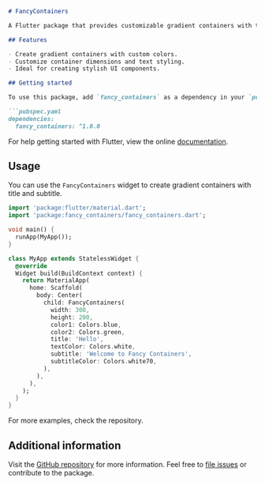 ```markdown
# FancyContainers

A Flutter package that provides customizable gradient containers with title and subtitle.

## Features

- Create gradient containers with custom colors.
- Customize container dimensions and text styling.
- Ideal for creating stylish UI components.

## Getting started

To use this package, add `fancy_containers` as a dependency in your `pubspec.yaml` file.

```pubspec.yaml
dependencies:
  fancy_containers: ^1.0.0
```

For help getting started with Flutter, view the online
[documentation](https://flutter.dev).

## Usage

You can use the `FancyContainers` widget to create gradient containers with title and subtitle.

```dart
import 'package:flutter/material.dart';
import 'package:fancy_containers/fancy_containers.dart';

void main() {
  runApp(MyApp());
}

class MyApp extends StatelessWidget {
  @override
  Widget build(BuildContext context) {
    return MaterialApp(
      home: Scaffold(
        body: Center(
          child: FancyContainers(
            width: 300,
            height: 200,
            color1: Colors.blue,
            color2: Colors.green,
            title: 'Hello',
            textColor: Colors.white,
            subtitle: 'Welcome to Fancy Containers',
            subtitleColor: Colors.white70,
          ),
        ),
      ),
    );
  }
}

```

For more examples, check the repository.

## Additional information

Visit the [GitHub repository](https://github.com/softengaliijaz/fancy_containers) for more information.
Feel free to [file issues](https://github.com/softengaliijaz/fancy_containers/issues) or contribute to the package.